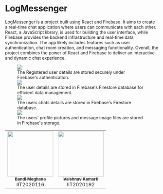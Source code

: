 # LogMessenger
LogMessenger is a project built using React and Firebase. It aims to create a real-time chat application where users can communicate with each other. React, a JavaScript library, is used for building the user interface, while Firebase provides the backend infrastructure and real-time data synchronization. The app likely includes features such as user authentication, chat room creation, and messaging functionality. Overall, the project combines the power of React and Firebase to deliver an interactive and dynamic chat experience.
<figure>
  <img src="https://github.com/bandimeghana/LogMessenger/assets/76590483/8d8ab511-2c6d-4173-91cd-5d2690ae5806">
  <figcaption>The Registered user details are stored securely under Firebase's authentication.</figcaption>
  
  <img src="https://github.com/bandimeghana/LogMessenger/assets/76590483/3cdc820c-baac-46a8-987e-da6006dcca29">
  <figcaption>The user details are stored in Firebase's Firestore database for efficient data management.</figcaption>

  <img src="https://github.com/bandimeghana/LogMessenger/assets/76590483/1c58398c-211c-4253-8f81-23ddbe2e723d">
  <figcaption>The users chats details are stored in Firebase's Firestore database.</figcaption>

  <img src="https://github.com/bandimeghana/LogMessenger/assets/76590483/45d9bad8-15dd-4b51-9aa1-1f4ae4e1e914">
  <figcaption>The users' profile pictures and message image files are stored in Firebase's storage.</figcaption>
</figure>

<table>
  <tr>
      <td align="center"><a href="https://github.com/bandimeghana/"><img src="https://avatars.githubusercontent.com/u/76590483?v=4" width="150px;" alt=""/><br /><sub><b>Bandi Meghana</b></sub></a><br />IIT2020116</td>
  <td align="center"><a href="https://github.com/vaishnav-192"><img src="https://avatars.githubusercontent.com/u/76587671?v=4" width="150px;" alt=""/><br /><sub><b>Vaishnav Kamarti</b></sub></a><br />IIT2020192</td>
    </tr>
</table>
